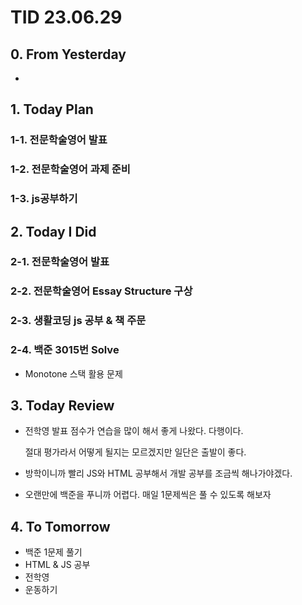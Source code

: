 # TID 23.06.29

## 0. From Yesterday

- 

## 1. Today Plan

### 1-1. 전문학술영어 발표

### 1-2. 전문학술영어 과제 준비

### 1-3. js공부하기

## 2. Today I Did

### 2-1. 전문학술영어 발표

### 2-2. 전문학술영어 Essay Structure 구상

### 2-3. 생활코딩 js 공부 & 책 주문

### 2-4. 백준 3015번 Solve

- Monotone 스택 활용 문제

## 3. Today Review

- 전학영 발표 점수가 연습을 많이 해서 좋게 나왔다. 다행이다.
    
    절대 평가라서 어떻게 될지는 모르겠지만 일단은 출발이 좋다.
    
- 방학이니까 빨리 JS와 HTML 공부해서 개발 공부를 조금씩 해나가야겠다.
- 오랜만에 백준을 푸니까 어렵다. 매일 1문제씩은 풀 수 있도록 해보자

## 4. To Tomorrow

- 백준 1문제 풀기
- HTML & JS 공부
- 전학영
- 운동하기
